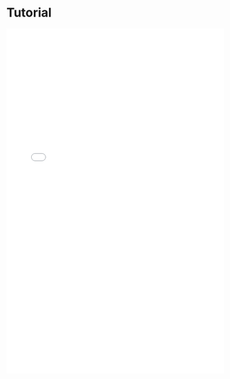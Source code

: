 # Tutorial

<iframe src="../../tutorial_week07.pdf" width="100%" height="800px" frameBorder="0"> </iframe>